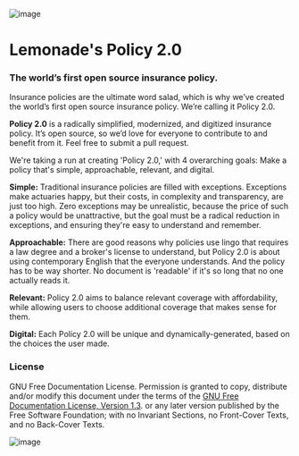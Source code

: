 ![image](https://cdn-images-1.medium.com/max/2000/1*CrT9m-UeyDlnOgJNBkAubw.jpeg)

# Lemonade's Policy 2.0

### The world’s first open source insurance policy.

Insurance policies are the ultimate word salad, which is why we’ve created the world’s first open source insurance policy. We’re calling it Policy 2.0.

**Policy 2.0** is a radically simplified, modernized, and digitized insurance policy. It’s open source, so we’d love for everyone to contribute to and benefit from it. Feel free to submit a pull request.

We're taking a run at creating 'Policy 2.0,' with 4 overarching goals: Make a policy that's simple, approachable, relevant, and digital.

**Simple:** Traditional insurance policies are filled with exceptions. Exceptions make actuaries happy, but their costs, in complexity and transparency, are just too high. Zero exceptions may be unrealistic, because the price of such a policy would be unattractive, but the goal must be a radical reduction in exceptions, and ensuring they're easy to understand and remember.


**Approachable:** There are good reasons why policies use lingo that requires a law degree and a broker's license to understand, but Policy 2.0 is about using contemporary English that the everyone understands.
And the policy has to be way shorter. No document is 'readable' if it's so long that no one actually reads it.


**Relevant:** Policy 2.0 aims to balance relevant coverage with affordability, while allowing users to choose additional coverage that makes sense for them.


**Digital:** Each Policy 2.0 will be unique and dynamically-generated, based on the choices the user made. 


### License
   GNU Free Documentation License. Permission is granted to copy, distribute and/or modify this document
   under the terms of the [GNU Free Documentation License, Version 1.3](./LICENSE.md).
   or any later version published by the Free Software Foundation;
   with no Invariant Sections, no Front-Cover Texts, and no Back-Cover Texts.
   
![image](https://www.lemonade.com/assets/logo-e0f7c4f109ef5af2bb9604137856587ca61a56ed8c3ab2b8f56fcec923babafc.svg)
